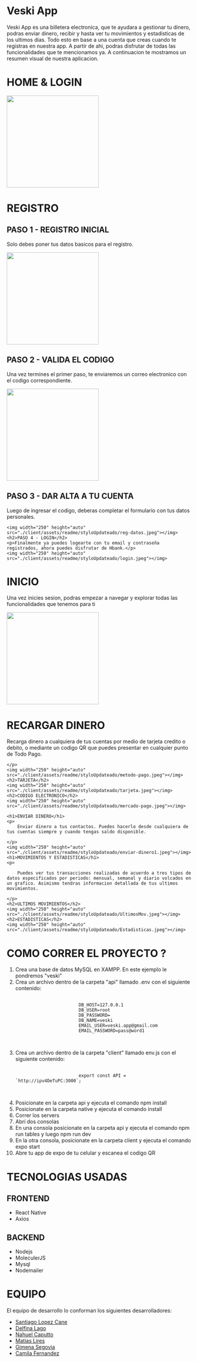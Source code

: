 
<h1>Veski App</h1> 
<p>
    Veski App es una billetera electronica, que te ayudara a gestionar tu dinero, podras enviar dinero, recibir y hasta ver tu movimientos y estadisticas de los ultimos dias. Todo esto en base a una cuenta que creas cuando te registras en nuestra app.  A partir de ahi, podras disfrutar de todas las funcionalidades que te mencionamos ya. A continuacion te mostramos un resumen visual de nuestra aplicacion.

</p>

<div>
    <h1>HOME & LOGIN</h1> 
    <img width="250" height="auto" 
    src="./client/assets/readme/styloUpdateado/login.jpeg"></img>
    <h1>REGISTRO </h1> 
    <h2>PASO 1 - REGISTRO INICIAL</h2> 
    <p>Solo debes poner tus datos basicos para el registro.</p>
    <img width="250" height="auto" src="./client/assets/readme/styloUpdateado/crear-cuenta1.jpeg"></img>
    <h2>PASO 2 - VALIDA EL CODIGO</h2>
    <p>Una vez termines el primer paso, te enviaremos un correo electronico con el codigo correspondiente.</p>
    <img width="250" height="auto" src="./client/assets/readme/styloUpdateado/validacion-cuenta.jpeg"></img>
    <h2>PASO 3 - DAR ALTA A TU CUENTA</h2> 
    <p> Luego de ingresar el codigo, deberas completar el formulario con tus datos personales.</p>

    <img width="250" height="auto" src="./client/assets/readme/styloUpdateado/reg-datos.jpeg"></img>
    <h2>PASO 4 - LOGIN</h2> 
    <p>Finalmente ya puedes logearte con tu email y contraseña registrados, ahora puedes disfrutar de Hbank.</p>
    <img width="250" height="auto" src="./client/assets/readme/styloUpdateado/login.jpeg"></img>
<div>

<div>
    <h1>INICIO</h1>
    <p>
        Una vez inicies sesion, podras empezar a navegar y explorar todas las funcionalidades que tenemos para ti
    </p>
    <img width="250" height="auto" src="./client/assets/readme/profile.jpeg"></img>
    <h1>RECARGAR DINERO</h1> 
    <p>
        Recarga dinero a cualquiera de tus cuentas por medio de tarjeta credito o debito, o mediante un codigo QR que puedes presentar en cualquier punto de Todo Pago.

    </p>
    <img width="250" height="auto" src="./client/assets/readme/styloUpdateado/metodo-pago.jpeg"></img>
    <h2>TARJETA</h2>
    <img width="250" height="auto" src="./client/assets/readme/styloUpdateado/tarjeta.jpeg"></img>
    <h2>CODIGO ELECTRONICO</h2>
    <img width="250" height="auto" src="./client/assets/readme/styloUpdateado/mercado-pago.jpeg"></img>

    <h1>ENVIAR DINERO</h1> 
    <p>
        Enviar dinero a tus contactos. Puedes hacerlo desde cualquiera de tus cuentas siempre y cuando tengas saldo disponible.

    </p>
    <img width="250" height="auto" src="./client/assets/readme/styloUpdateado/enviar-dinero1.jpeg"></img>
    <h1>MOVIMIENTOS Y ESTADISTICAS</h1>
    <p>

        Puedes ver tus transacciones realizadas de acuerdo a tres tipos de datos especificados por periodo: mensual, semanal y diario volcados en un grafico. Asimismo tendras informacion detallada de tus ultimos movimientos.

    </p>
    <h2>ULTIMOS MOVIMIENTOS</h2>
    <img width="250" height="auto" src="./client/assets/readme/styloUpdateado/UltimosMov.jpeg"></img>
    <h2>ESTADISTICAS</h2>
    <img width="250" height="auto" src="./client/assets/readme/styloUpdateado/Estadisticas.jpeg"></img>
</div>
<div>


<div>
    <h1> COMO CORRER EL PROYECTO ? </h1>
        <ol>
        <li>Crea una base de datos  MySQL en XAMPP. En este ejemplo le pondremos "veski"</li>
        <li>Crea un archivo dentro de la carpeta "api" llamado .env con el siguiente contenido:
            <pre>
                    <code>
                        DB_HOST=127.0.0.1
                        DB_USER=root
                        DB_PASSWORD=
                        DB_NAME=veski
                        EMAIL_USER=veski.app@gmail.com
                        EMAIL_PASSWORD=pass@word1
                    </code>
            </pre>
        </li>
        <li>Crea un archivo dentro de la carpeta "client" llamado env.js con el siguiente contenido:
            <pre>
                    <code>
                        export const API = `http://ipv4DeTuPC:3000`;
                    </code>
            </pre>
        </li>
        <li>Posicionate en la carpeta api y ejecuta el comando npm install</li>
        <li>Posicionate en la carpeta native y ejecuta el comando install</li>
        <li>Correr los servers</li>
        <li>Abrí dos consolas</li>
        <li>En una consola posicionate en la carpeta api y ejecuta el comando npm run tables y luego npm run dev</li>
        <li>En la otra consola, posicionate en la carpeta client y ejecuta el comando expo start</li>
        <li>Abre tu app de expo de tu celular y escanea el codigo QR </li>
        </ol>
</div>
<div>
    <h1> TECNOLOGIAS USADAS </h1>
        <h2>FRONTEND</h2>
        <ul>
            <li>React Native</li>
            <li>Axios</li>
        </ul>
        <h2>BACKEND</h2>
        <ul>
            <li>Nodejs</li>
            <li>MoleculerJS</li>
            <li>Mysql</li>
            <li>Nodemailer</li>
        </ul>

</div>
<div>
    <h1> EQUIPO </h1>
    <p>El equipo de desarrollo lo conforman los siguientes desarrolladores:</p>
        <ul>
            <li><a href="https://github.com/shiberus" rel="nofollow">Santiago Lopez Cane </a></li>
            <li><a href="https://github.com/delfinalago" rel="nofollow">Delfina Lago </a></li>
            <li><a href="https://github.com/nahuelcaputto" rel="nofollow">Nahuel Caputto</a></li>
            <li><a href="https://github.com/matiasLires" rel="nofollow">Matias Lires</a></li>
            <li><a href="https://github.com/gsegovia2012" rel="nofollow">Gimena Segovia</a></li>
            <li><a href="https://github.com/FernandezCamila" rel="nofollow">Camila Fernandez </a></li>
        </ul>

</div>
